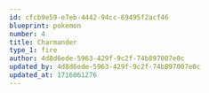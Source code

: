 ```yaml
---
id: cfcb9e59-e7eb-4442-94cc-69495f2acf46
blueprint: pokemon
number: 4
title: Charmander
type_1: fire
author: 4d8d6ede-5963-429f-9c2f-74b897007e0c
updated_by: 4d8d6ede-5963-429f-9c2f-74b897007e0c
updated_at: 1716061276
---
```

